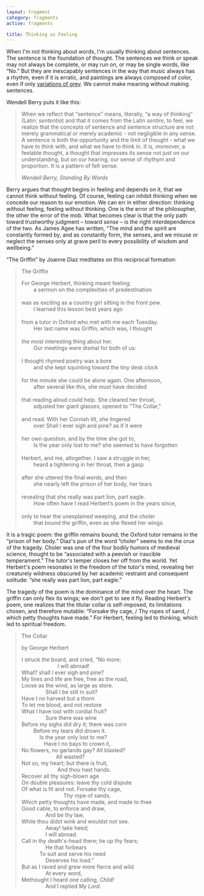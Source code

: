 ```yaml
---
layout: fragment
category: fragments
active: fragments

title: Thinking as Feeling
---
```


When I'm not thinking about words, I'm usually thinking about sentences. The sentence is the foundation of thought. The sentences we think or speak may not always be complete, or may run on, or may be single words, like “No.” But they are inescapably sentences in the way that music always has a rhythm, even if it is erratic, and paintings are always composed of color, even if only <a href="http://www.nytimes.com/slideshow/2008/01/31/arts/20080203_VOGE_SLIDESHOW.html?mcubz=3">variations of grey</a>. We cannot make meaning without making sentences.

Wendell Berry puts it like this:

<blockquote>
  <p>When we reflect that “sentence” means, literally, “a way of thinking” (Latin: <i>sententia</i>) and that it comes from the Latin <i>sentire</i>, to feel, we realize that the concepts of sentence and sentence structure are not merely grammatical or merely academic - not negligible in any sense. A sentence is both the opportunity and the limit of thought - what we have to think with, and what we have to think in. It is, moreover, a feelable thought, a thought that impresses its sense not just on our understanding, but on our hearing, our sense of rhythym and proportion. It is a pattern of felt sense.</p>
  <cite>Wendell Berry, <i>Standing By Words</i></cite>
</blockquote>

Berry argues that thought begins in feeling and depends on it, that we cannot think without feeling. Of course, feeling can inhibit thinking when we concede our reason to our emotion. We can err in either direction: thinking without feeling, feeling without thinking. One is the error of the philosopher, the other the error of the mob. What becomes clear is that the only path toward trustworthy judgment – toward *sense* – is the right interdependence of the two. As James Agee has written, “The mind and the spirit are constantly formed by, and as constantly form, the senses, and we misuse or neglect the senses only at grave peril to every possibility of wisdom and wellbeing.” 

“The Griffin” by Joanne Diaz meditates on this reciprocal formation:


<blockquote class="poem">
  <p class="title">The Griffin</p>
  <p>
    For George Herbert, thinking meant feeling; <br>
    &nbsp; &nbsp; &nbsp; &nbsp; a sermon on the complexities of predestination <br>
    <br>
    was as exciting as a country girl sitting in the front pew. <br>
    &nbsp; &nbsp; &nbsp; &nbsp; I learned this lesson best years ago <br>
    <br>
    from a tutor in Oxford who met with me each Tuesday. <br>
    &nbsp; &nbsp; &nbsp; &nbsp; Her last name was Griffin, which was, I thought <br>
    <br>
    the most interesting thing about her. <br>
    &nbsp; &nbsp; &nbsp; &nbsp; Our meetings were dismal for both of us: <br>
    <br>
    I thought rhymed poetry was a bore <br>
    &nbsp; &nbsp; &nbsp; &nbsp; and she kept squinting toward the tiny desk clock <br>
    <br>
    for the minute she could be alone again. One afternoon, <br>
    &nbsp; &nbsp; &nbsp; &nbsp; after several like this, she must have decided <br>
    <br>
    that reading aloud could help. She cleared her throat, <br>
    &nbsp; &nbsp; &nbsp; &nbsp; adjusted her giant glasses, opened to "The Collar," <br>
    <br>
    and read. With her Cornish lilt, she lingered <br>
    &nbsp; &nbsp; &nbsp; &nbsp; over <span class="italic">Shall I ever sigh and pine?</span> as if it were <br>
    <br>
    her own question, and by the time she got to, <br>
    &nbsp; &nbsp; &nbsp; &nbsp; <span class="italic">Is the year only lost to me?</span> she seemed to have forgotten <br>
    <br>
    Herbert, and me, altogether. I saw a struggle in her, <br>
    &nbsp; &nbsp; &nbsp; &nbsp; heard a tightening in her throat, then a gasp <br>
    <br>
    after she uttered the final words, and then <br>
    &nbsp; &nbsp; &nbsp; &nbsp; she nearly left the prison of her body, her tears <br>
    <br>
    revealing that she really was part lion, part eagle. <br>
    &nbsp; &nbsp; &nbsp; &nbsp; How often have I read Herbert’s poem in the years since, <br>
    <br>
    only to hear the unexplained weeping, and the choler <br>
    &nbsp; &nbsp; &nbsp; &nbsp; that bound the griffin, even as she flexed her wings.<br>

  </p>
</blockquote>



It is a tragic poem: the griffin remains bound; the Oxford tutor remains in the “prison of her body.” Diaz's pun of the word “choler” seems to me the crux of the tragedy. Choler was one of the four bodily humors of medieval science, thought to be “associated with a peevish or irascible temperament.” The tutor's temper closes her off from the world. Yet Herbert's poem resonates in the freedom of the tutor's mind, revealing her creaturely wildness obscured by her academic restraint and consequent solitude: “she really was part lion, part eagle.”

The tragedy of the poem is the dominance of the mind over the heart. The griffin can only flex its wings; we don't get to see it fly. Reading Herbert's poem, one realizes that the titular collar is self-imposed, its limitations chosen, and therefore mutable: “Forsake thy cage, / Thy ropes of sand, / which petty thoughts have made.” For Herbert, feeling led to thinking, which led to spiritual freedom. 


<blockquote class="poem">
  <p class="title">The Collar</p>
  <p class="poet"> by George Herbert</p>

  <p>
    I struck the board, and cried, “No more; <br>
    &nbsp; &nbsp; &nbsp; &nbsp; &nbsp; &nbsp; &nbsp; &nbsp; &nbsp; &nbsp; &nbsp; &nbsp; I will abroad! <br>
    What? shall I ever sigh and pine? <br>
    My lines and life are free, free as the road, <br>
    Loose as the wind, as large as store. <br>
    &nbsp; &nbsp; &nbsp; &nbsp; &nbsp; &nbsp; &nbsp; &nbsp; Shall I be still in suit? <br>
    Have I no harvest but a thorn <br>
    To let me blood, and not restore <br>
    What I have lost with cordial fruit? <br>
    &nbsp; &nbsp; &nbsp; &nbsp; &nbsp; &nbsp; &nbsp; &nbsp; Sure there was wine <br>
    Before my sighs did dry it; there was corn <br>
    &nbsp; &nbsp; &nbsp; &nbsp; Before my tears did drown it. <br>
    &nbsp; &nbsp; &nbsp; &nbsp; &nbsp; &nbsp; Is the year only lost to me? <br>
    &nbsp; &nbsp; &nbsp; &nbsp; &nbsp; &nbsp; &nbsp; &nbsp;Have I no bays to crown it, <br>
    No flowers, no garlands gay? All blasted? <br>
    &nbsp; &nbsp; &nbsp; &nbsp; &nbsp; &nbsp; &nbsp; &nbsp; &nbsp; &nbsp; &nbsp; &nbsp;All wasted? <br>
    Not so, my heart; but there is fruit, <br>
    &nbsp; &nbsp; &nbsp; &nbsp; &nbsp; &nbsp; &nbsp; &nbsp; &nbsp; &nbsp; &nbsp; &nbsp; And thou hast hands. <br>
    Recover all thy sigh-blown age <br>
    On double pleasures: leave thy cold dispute <br>
    Of what is fit and not. Forsake thy cage, <br>
    &nbsp; &nbsp; &nbsp; &nbsp; &nbsp; &nbsp; &nbsp; &nbsp; &nbsp; &nbsp; &nbsp; &nbsp; &nbsp; &nbsp; Thy rope of sands, <br>
    Which petty thoughts have made, and made to thee <br>
    Good cable, to enforce and draw, <br>
    &nbsp; &nbsp; &nbsp; &nbsp; &nbsp; &nbsp; &nbsp; &nbsp; And be thy law, <br>
    While thou didst wink and wouldst not see. <br>
    &nbsp; &nbsp; &nbsp; &nbsp; &nbsp; &nbsp; &nbsp; &nbsp; Away! take heed; <br>
    &nbsp; &nbsp; &nbsp; &nbsp; &nbsp; &nbsp; &nbsp; &nbsp; I will abroad. <br>
    Call in thy death's-head there; tie up thy fears; <br>
    &nbsp; &nbsp; &nbsp; &nbsp; &nbsp; &nbsp; &nbsp; &nbsp; He that forbears <br>
    &nbsp; &nbsp; &nbsp; &nbsp; &nbsp; &nbsp; To suit and serve his need <br>
    &nbsp; &nbsp; &nbsp; &nbsp; &nbsp; &nbsp; &nbsp; &nbsp; Deserves his load.” <br>
    But as I raved and grew more fierce and wild <br>
    &nbsp; &nbsp; &nbsp; &nbsp; &nbsp; &nbsp; &nbsp; &nbsp; At every word, <br>
    Methought I heard one calling, <i>Child!</i> <br>
    &nbsp; &nbsp; &nbsp; &nbsp; &nbsp; &nbsp; &nbsp; &nbsp; And I replied <i>My Lord</i>. <br>
  </p>
</blockquote>